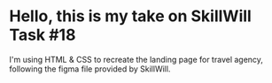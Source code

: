 # Hello, this is my take on SkillWill Task #18

I'm using HTML & CSS to recreate the landing page for travel agency, following the figma file provided by SkillWill.
